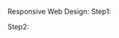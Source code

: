Responsive Web Design:
Step1:
<meta name="viewport" content="width=device-width, initial-scale=1.0">

Step2:
<!--[if lt IE 9]>
<script src="http://css3-mediaqueries-js.googlecode.com/svn/trunk/css3-mediaqueries.js"></script>
<![endif]-->
